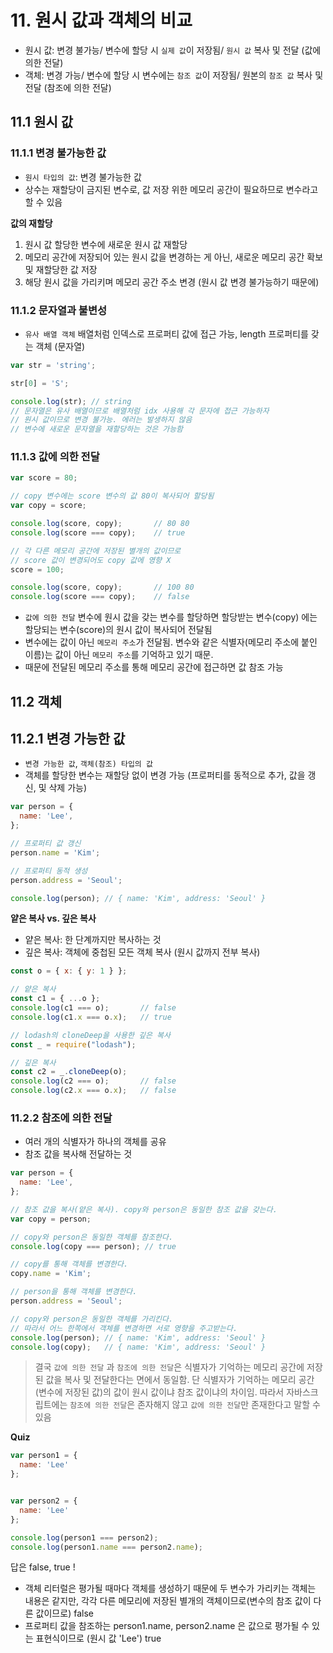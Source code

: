# 11. 원시 값과 객체의 비교

- 원시 값: 변경 불가능/ 변수에 할당 시 `실제 값`이 저장됨/ `원시 값` 복사 및 전달 (값에 의한 전달)
- 객체: 변경 가능/ 변수에 할당 시 변수에는 `참조 값`이 저장됨/ 원본의 `참조 값` 복사 및 전달 (참조에 의한 전달)

## 11.1 원시 값

### 11.1.1 변경 불가능한 값
- `원시 타입의 값`: 변경 불가능한 값
- 상수는 재할당이 금지된 변수로, 값 저장 위한 메모리 공간이 필요하므로 변수라고 할 수 있음

**값의 재할당**
1. 원시 값 할당한 변수에 새로운 원시 값 재할당
2. 메모리 공간에 저장되어 있는 원시 값을 변경하는 게 아닌, 새로운 메모리 공간 확보 및 재할당한 값 저장
3. 해당 원시 값을 가리키며 메모리 공간 주소 변경 (원시 값 변경 불가능하기 때문에)

### 11.1.2 문자열과 불변성
- `유사 배열 객체` 배열처럼 인덱스로 프로퍼티 값에 접근 가능, length 프로퍼티를 갖는 객체 (문자열)
```javascript
var str = 'string';

str[0] = 'S';

console.log(str); // string
// 문자열은 유사 배열이므로 배열처럼 idx 사용해 각 문자에 접근 가능하자
// 원시 값이므로 변경 불가능. 에러는 발생하지 않음
// 변수에 새로운 문자열을 재할당하는 것은 가능함
```

### 11.1.3 값에 의한 전달
```javascript
var score = 80;

// copy 변수에는 score 변수의 값 80이 복사되어 할당됨 
var copy = score;

console.log(score, copy);       // 80 80
console.log(score === copy);    // true

// 각 다른 메모리 공간에 저장된 별개의 값이므로
// score 값이 변경되어도 copy 값에 영향 X
score = 100;

console.log(score, copy);       // 100 80
console.log(score === copy);    // false
```
- `값에 의한 전달` 변수에 원시 값을 갖는 변수를 할당하면 할당받는 변수(copy) 에는 할당되는 변수(score)의 원시 값이 복사되어 전달됨
- 변수에는 값이 아닌 `메모리 주소`가 전달됨. 변수와 같은 식별자(메모리 주소에 붙인 이름)는 값이 아닌 `메모리 주소`를 기억하고 있기 때문.
- 때문에 전달된 메모리 주소를 통해 메모리 공간에 접근하면 값 참조 가능

## 11.2 객체

## 11.2.1 변경 가능한 값
- `변경 가능한 값`, `객체(참조) 타입의 값`
- 객체를 할당한 변수는 재할당 없이 변경 가능 (프로퍼티를 동적으로 추가, 값을 갱신, 및 삭제 가능)
```javascript
var person = {
  name: 'Lee',
};

// 프로퍼티 값 갱신
person.name = 'Kim';

// 프로퍼티 동적 생성
person.address = 'Seoul';

console.log(person); // { name: 'Kim', address: 'Seoul' }
```

**얕은 복사 vs. 깊은 복사**
- 얕은 복사: 한 단계까지만 복사하는 것
- 깊은 복사: 객체에 중첩된 모든 객체 복사 (원시 값까지 전부 복사)
```javascript
const o = { x: { y: 1 } };

// 얕은 복사
const c1 = { ...o };
console.log(c1 === o);       // false
console.log(c1.x === o.x);   // true

// lodash의 cloneDeep을 사용한 깊은 복사
const _ = require("lodash");

// 깊은 복사
const c2 = _.cloneDeep(o);
console.log(c2 === o);       // false
console.log(c2.x === o.x);   // false
```

### 11.2.2 참조에 의한 전달
- 여러 개의 식별자가 하나의 객체를 공유
- 참조 값을 복사해 전달하는 것
```javascript
var person = {
  name: 'Lee',
};

// 참조 값을 복사(얕은 복사). copy와 person은 동일한 참조 값을 갖는다.
var copy = person;

// copy와 person은 동일한 객체를 참조한다.
console.log(copy === person); // true

// copy를 통해 객체를 변경한다.
copy.name = 'Kim';

// person을 통해 객체를 변경한다.
person.address = 'Seoul';

// copy와 person은 동일한 객체를 가리킨다.
// 따라서 어느 한쪽에서 객체를 변경하면 서로 영향을 주고받는다.
console.log(person); // { name: 'Kim', address: 'Seoul' }
console.log(copy);   // { name: 'Kim', address: 'Seoul' }
```
> 결국 `값에 의한 전달` 과 `참조에 의한 전달`은 식별자가 기억하는 메모리 공간에 저장된 값을 복사 및 전달한다는 면에서 동일함.
> 단 식별자가 기억하는 메모리 공간 (변수에 저장된 값)의 값이 원시 값이냐 참조 값이냐의 차이임.
> 따라서 자바스크립트에는 `참조에 의한 전달`은 존자해지 않고 `값에 의한 전달`만 존재한다고 말할 수 있음

**Quiz**
```javascript
var person1 = {
  name: 'Lee'
};


var person2 = {
  name: 'Lee'
};

console.log(person1 === person2);            
console.log(person1.name === person2.name);  
```
답은 false, true !
- 객체 리터럴은 평가될 때마다 객체를 생성하기 때문에 두 변수가 가리키는 객체는 내용은 같지만, 각각 다른 메모리에 저장된 별개의 객체이므로(변수의 참조 값이 다른 값이므로) false
- 프로퍼티 값을 참조하는 person1.name, person2.name 은 값으로 평가될 수 있는 표현식이므로 (원시 값 'Lee') true


